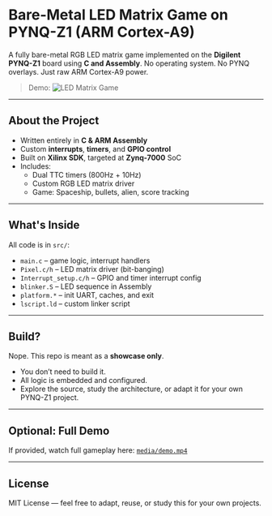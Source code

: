 #  Bare-Metal LED Matrix Game on PYNQ-Z1 (ARM Cortex-A9)

A fully bare-metal RGB LED matrix game implemented on the **Digilent PYNQ-Z1** board using **C and Assembly**. No operating system. No PYNQ overlays. Just raw ARM Cortex-A9 power.

>  Demo:
> ![LED Matrix Game](media/demo.gif)

---

##  About the Project

- Written entirely in **C & ARM Assembly**
- Custom **interrupts**, **timers**, and **GPIO control**
- Built on **Xilinx SDK**, targeted at **Zynq-7000** SoC
- Includes:
  - Dual TTC timers (800Hz + 10Hz)
  - Custom RGB LED matrix driver
  - Game: Spaceship, bullets, alien, score tracking

---

##  What's Inside

All code is in `src/`:
- `main.c` – game logic, interrupt handlers
- `Pixel.c/h` – LED matrix driver (bit-banging)
- `Interrupt_setup.c/h` – GPIO and timer interrupt config
- `blinker.S` – LED sequence in Assembly
- `platform.*` – init UART, caches, and exit
- `lscript.ld` – custom linker script

---

##  Build?

Nope. This repo is meant as a **showcase only**.
- You don’t need to build it.
- All logic is embedded and configured.
- Explore the source, study the architecture, or adapt it for your own PYNQ-Z1 project.

---

##  Optional: Full Demo

If provided, watch full gameplay here: [`media/demo.mp4`](media/demo.mp4)

---

##  License

MIT License — feel free to adapt, reuse, or study this for your own projects.
